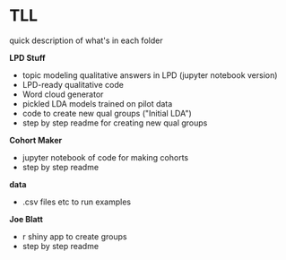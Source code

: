 # TLL

quick description of what's in each folder

**LPD Stuff**

- topic modeling qualitative answers in LPD (jupyter notebook version)
- LPD-ready qualitative code
- Word cloud generator
- pickled LDA models trained on pilot data
- code to create new qual groups ("Initial LDA")
- step by step readme for creating new qual groups

**Cohort Maker**

- jupyter notebook of code for making cohorts
- step by step readme

**data**

- .csv files etc to run examples

**Joe Blatt**

- r shiny app to create groups
- step by step readme

